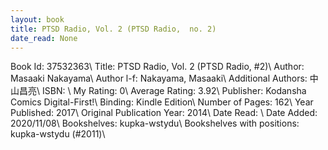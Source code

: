 ```yaml
---
layout: book
title: PTSD Radio, Vol. 2 (PTSD Radio,  no. 2)
date_read: None
---
```


Book Id: 37532363\ 
Title: PTSD Radio, Vol. 2 (PTSD Radio, #2)\ 
Author: Masaaki Nakayama\ 
Author l-f: Nakayama, Masaaki\ 
Additional Authors: 中山昌亮\ 
ISBN: \ 
My Rating: 0\ 
Average Rating: 3.92\ 
Publisher: Kodansha Comics Digital-First!\ 
Binding: Kindle Edition\ 
Number of Pages: 162\ 
Year Published: 2017\ 
Original Publication Year: 2014\ 
Date Read: \ 
Date Added: 2020/11/08\ 
Bookshelves: kupka-wstydu\ 
Bookshelves with positions: kupka-wstydu (#2011)\ 


